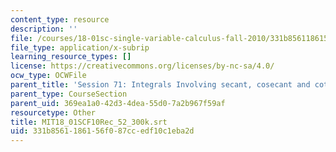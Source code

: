 ```yaml
---
content_type: resource
description: ''
file: /courses/18-01sc-single-variable-calculus-fall-2010/331b8561186156f087ccedf10c1eba2d_MIT18_01SCF10Rec_52_300k.srt
file_type: application/x-subrip
learning_resource_types: []
license: https://creativecommons.org/licenses/by-nc-sa/4.0/
ocw_type: OCWFile
parent_title: 'Session 71: Integrals Involving secant, cosecant and cotangent'
parent_type: CourseSection
parent_uid: 369ea1a0-42d3-4dea-55d0-7a2b967f59af
resourcetype: Other
title: MIT18_01SCF10Rec_52_300k.srt
uid: 331b8561-1861-56f0-87cc-edf10c1eba2d
---
```

